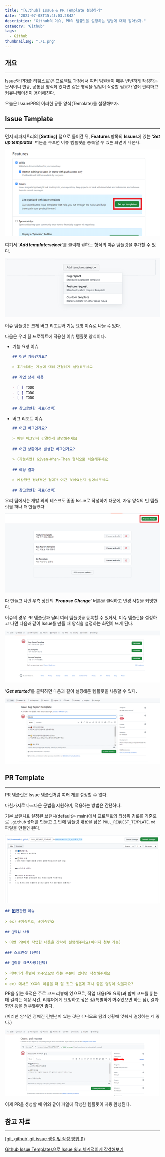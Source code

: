 ```yaml
---
title: "[Github] Issue & PR Template 설정하기"
date: "2023-07-08T15:46:03.284Z"
description: "Github의 이슈, PR의 템플릿을 설정하는 방법에 대해 알아보자."
category: "Github"
tags:
  - Github
thumbnailImg: "./1.png"
---
```


## 개요

---

Issue와 PR(풀 리퀘스트)은 프로젝트 과정에서 여러 팀원들이 매우 빈번하게 작성하는 문서이니 만큼, 공통된 양식이 있다면 같은 양식을 일일이 작성할 필요가 없어 편리하고 커뮤니케이션이 용이해진다.

오늘은 Issue/PR의 이러한 공통 양식(Template)를 설정해보자.

## Issue Template

---

먼저 레파지토리의 **[Setting]** 탭으로 들어간 뒤, **Features** 항목의 **Issues**에 있는 ‘**_Set up templates_**’ 버튼을 누르면 이슈 템플릿을 등록할 수 있는 화면이 나온다.

![Untitled](1.png)

여기서 ‘**_Add template:select_**'를 클릭해 원하는 형식의 이슈 템플릿을 추가할 수 있다.

![images_yulhee741_post_b86ba61c-a714-43c2-826c-987d7e17a597_image.png](2.png)

이슈 템플릿은 크게 버그 리포트와 기능 요청 이슈로 나눌 수 있다.

다음은 우리 팀 프로젝트에 적용한 이슈 템플릿 양식이다.

- 기능 요청 이슈

  ```markdown
  ## 어떤 기능인가요?

  > 추가하려는 기능에 대해 간결하게 설명해주세요

  ## 작업 상세 내용

  - [ ] TODO
  - [ ] TODO
  - [ ] TODO

  ## 참고할만한 자료(선택)
  ```

- 버그 리포트 이슈

  ```markdown
  ## 어떤 버그인가요?

  > 어떤 버그인지 간결하게 설명해주세요

  ## 어떤 상황에서 발생한 버그인가요?

  > (가능하면) Given-When-Then 형식으로 서술해주세요

  ## 예상 결과

  > 예상했던 정상적인 결과가 어떤 것이었는지 설명해주세요

  ## 참고할만한 자료(선택)
  ```

우리 팀에서는 개발 외의 테스크도 종종 Issue로 작성하기 때문에, 자유 양식의 빈 템플릿을 하나 더 만들었다.

![Untitled](3.png)

다 만들고 나면 우측 상단의 ‘**_Propose Change_**’ 버튼을 클릭하고 변경 사항을 커밋한다.

이슈의 경우 PR 템플릿과 달리 여러 템플릿을 등록할 수 있어서, 이슈 템플릿을 설정하고 나면 다음과 같이 Issue를 만들 때 양식을 설정하는 화면이 뜨게 된다.

![Untitled](4.png)

‘**_Get started_**’를 클릭하면 다음과 같이 설정해둔 템플릿을 사용할 수 있다.

![Untitled](5.png)

## PR Template

---

PR 템플릿은 Issue 템플릿처럼 여러 개를 설정할 수 없다.

마찬가지로 마크다운 문법을 지원하며, 적용하는 방법은 간단하다.

기본 브랜치로 설정된 브랜치(default는 main)에서 프로젝트의 최상위 경로를 기준으로 `.github` 폴더를 만들고 그 안에 템플릿 내용을 담은 `PULL_REQUEST_TEMPLATE.md` 파일을 만들면 된다.

![Untitled](6.png)

```markdown
## #️⃣연관된 이슈

> ex) #이슈번호, #이슈번호

## 📝작업 내용

> 이번 PR에서 작업한 내용을 간략히 설명해주세요(이미지 첨부 가능)

### 스크린샷 (선택)

## 💬리뷰 요구사항(선택)

> 리뷰어가 특별히 봐주었으면 하는 부분이 있다면 작성해주세요
>
> ex) 메서드 XXX의 이름을 더 잘 짓고 싶은데 혹시 좋은 명칭이 있을까요?
```

PR을 읽는 목적은 주로 코드 리뷰에 있으므로, 작업 내용(PR 요약)과 함께 코드를 읽는 데 걸리는 예상 시간, 리뷰어에게 요청하고 싶은 점(특별하게 봐주었으면 하는 점), 결과 화면 등을 첨부해주면 좋다.

(이러한 양식엔 정해진 컨벤션이 있는 것은 아니므로 팀의 상황에 맞춰서 결정하는 게 좋다.)

![Untitled](7.png)

이제 PR을 생성할 때 위와 같이 파일에 작성한 템플릿이 자동 완성된다.

## 참고 자료

---

[[git, github] git issue 생성 및 작성 방법 (1)](https://hyeonic.tistory.com/181)

[Github Issue Templates으로 Issue 쉽고 체계적이게 작성해보기](https://velog.io/@yulhee741/Github-Issue-Templates으로-Issue-쉽고-체계적이게-작성해보기)
